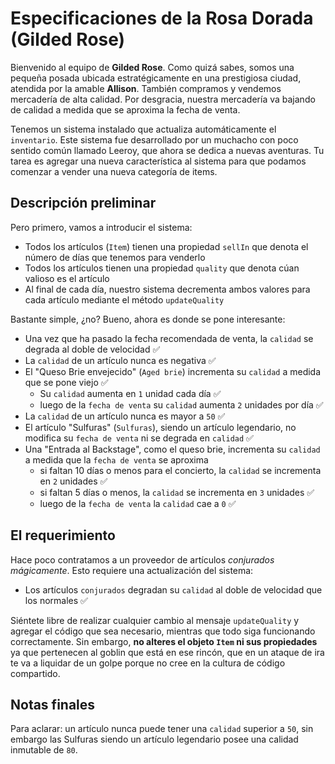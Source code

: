 # Especificaciones de la Rosa Dorada (Gilded Rose)

Bienvenido al equipo de **Gilded Rose**.
Como quizá sabes, somos una pequeña posada ubicada estratégicamente en una prestigiosa ciudad, atendida por la amable **Allison**.
También compramos y vendemos mercadería de alta calidad.
Por desgracia, nuestra mercadería va bajando de calidad a medida que se aproxima la fecha de venta.

Tenemos un sistema instalado que actualiza automáticamente el `inventario`.
Este sistema fue desarrollado por un muchacho con poco sentido común llamado Leeroy, que ahora se dedica a nuevas aventuras.
Tu tarea es agregar una nueva característica al sistema para que podamos comenzar a vender una nueva categoría de items.

## Descripción preliminar

Pero primero, vamos a introducir el sistema:

- Todos los artículos (`Item`) tienen una propiedad `sellIn` que denota el número de días que tenemos para venderlo
- Todos los artículos tienen una propiedad `quality` que denota cúan valioso es el artículo
- Al final de cada día, nuestro sistema decrementa ambos valores para cada artículo mediante el método `updateQuality`

Bastante simple, ¿no? Bueno, ahora es donde se pone interesante:

- Una vez que ha pasado la fecha recomendada de venta, la `calidad` se degrada al doble de velocidad ✅
- La `calidad` de un artículo nunca es negativa ✅
- El "Queso Brie envejecido" (`Aged brie`) incrementa su `calidad` a medida que se pone viejo ✅
  - Su `calidad` aumenta en `1` unidad cada día ✅
  - luego de la `fecha de venta` su `calidad` aumenta `2` unidades por día ✅
- La `calidad` de un artículo nunca es mayor a `50` ✅
- El artículo "Sulfuras" (`Sulfuras`), siendo un artículo legendario, no modifica su `fecha de venta` ni se degrada en `calidad` ✅
- Una "Entrada al Backstage", como el queso brie, incrementa su `calidad` a medida que la `fecha de venta` se aproxima
  - si faltan 10 días o menos para el concierto, la `calidad` se incrementa en `2` unidades ✅
  - si faltan 5 días o menos, la `calidad` se incrementa en `3` unidades ✅
  - luego de la `fecha de venta` la `calidad` cae a `0` ✅

## El requerimiento

Hace poco contratamos a un proveedor de artículos _conjurados mágicamente_.
Esto requiere una actualización del sistema:

- Los artículos `conjurados` degradan su `calidad` al doble de velocidad que los normales ✅

Siéntete libre de realizar cualquier cambio al mensaje `updateQuality` y agregar el código que sea necesario, mientras que todo siga funcionando correctamente. Sin embargo, **no alteres el objeto `Item` ni sus propiedades** ya que pertenecen al goblin que está en ese rincón, que en un ataque de ira te va a liquidar de un golpe porque no cree en la cultura de código compartido.

## Notas finales

Para aclarar: un artículo nunca puede tener una `calidad` superior a `50`, sin embargo las Sulfuras siendo un artículo legendario posee una calidad inmutable de `80`.

